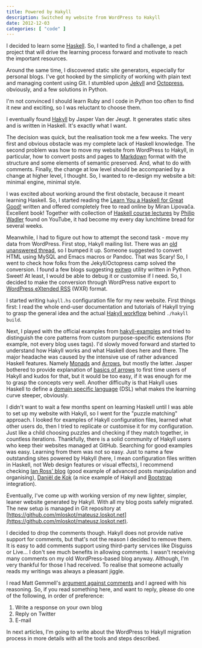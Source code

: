 ```yaml
---
title: Powered by Hakyll
description: Switched my website from WordPress to Hakyll
date: 2012-12-03
categories: [ "code" ]
---
```


I decided to learn some [Haskell](http://www.haskell.org/). So, I wanted to find a
challenge, a pet project that will drive the learning process forward and
motivate to reach the important resources.

Around the same time, I discovered static site generators, especially for personal
blogs. I've got hooked by the simplicity of working with plain text and managing
content using Git. I stumbled upon [Jekyll](https://github.com/mojombo/jekyll) and
[Octopress](http://octopress.org/), obviously, and a few solutions in Python.

I'm not convinced I should learn Ruby and I code in Python too often to find
it new and exciting, so I was reluctant to choose them.

I eventually found [Hakyll](http://jaspervdj.be/hakyll/) by Jasper Van der Jeugt.
It generates static sites and is written in Haskell. It's exactly what I want.

The decision was quick, but the realisation took me a few weeks.
The very first and obvious obstacle was my complete lack of Haskell knowledge.
The second problem was how to move my website from WordPress to Hakyll, in particular,
how to convert posts and pages to [Markdown](http://daringfireball.net/projects/markdown/)
format with the structure and some elements of semantic preserved.
And, what to do with comments.
Finally, the change at low level should be accompanied by a change at higher level,
I thought. So, I wanted to re-design my website a bit: minimal engine, minimal style.

I was excited about working around the first obstacle, because it meant learning
Haskell. So, I started reading the
[Learn You a Haskell for Great Good!](http://learnyouahaskell.com/) written
and offered completely free to read online by Miran Lipovača. Excellent book!
Together with collection of
[Haskell course lectures](http://www.youtube.com/watch?v=AOl2y5uW0mA) by
[Philip Wadler](http://en.wikipedia.org/wiki/Philip_Wadler) found on
YouTube, it had become my every day lunchtime bread for several weeks.

Meanwhile, I had to figure out how to attempt the second task - move my data from
WordPress. First stop, Hakyll mailing list. There was an
[old unanswered thread](https://groups.google.com/d/topic/hakyll/KZdcNsBVNkA/discussion),
so I bumped it up. Someone suggested to convert HTML using MySQL and Emacs macros
or Pandoc. That was Scary!
So, I went to check how folks from the Jekyll/Octopress camp solved the conversion.
I found a few blogs suggesting [exitwp](https://github.com/thomasf/exitwp)
utility written in Python. Sweet!
At least, I would be able to debug it or customise if I need. So, I decided to make
the conversion through WordPress native export to
[WordPress eXtended RSS](http://codex.wordpress.org/Tools_Export_Screen) (WXR) format.

I started writing ```hakyll.hs``` configuration file for my new website.
First things first: I read the whole end-user documentation and tutorials of Hakyll
trying to grasp the general idea and the actual [Hakyll workflow](http://jaspervdj.be/hakyll/tutorials/02-basics.html) behind ```./hakyll build```.

Next, I played with the official examples from
[hakyll-examples](https://github.com/jaspervdj/hakyll-examples) and tried to distinguish
the core patterns from custom purpose-specific extensions (for example, not every blog
uses tags). I'd slowly moved forward and started to understand how Hakyll works and
what Haskell does here and there.
The major headache was caused by the intensive use of rather advanced Haskell
features. Namely [Monads](http://en.wikipedia.org/wiki/Monad_%28functional_programming%29)
and [Arrows](http://en.wikipedia.org/wiki/Arrow_%28computer_science%29),
but mostly the latter. Jasper bothered to provide explanation of
[basics of arrows](http://jaspervdj.be/hakyll/tutorials/03-arrows.html) to first time
users of Hakyll and kudos for that, but it would be too easy,
if it was enough for me to grasp the concepts very well.
Another difficulty is that Hakyll uses Haskell to define a
[domain specific language](http://en.wikipedia.org/wiki/Domain-specific_language) (DSL)
what makes the learning curve steeper, obviously.

I didn't want to wait a few months spent on learning Haskell until I was able to set up
my website with Hakyll, so I went for the "puzzle matching" approach. I looked for
examples of Hakyll configuration files, learned what other users do, then I tried to
replicate or customise it for my configuration. Just like a child choosing puzzles and
checking if they match together, in countless iterations.
Thankfully, there is a solid community of Hakyll users who keep their websites managed
at GitHub. Searching for good examples was easy. Learning from them was not so easy.
Just to name a few outstanding sites powered by Hakyll (here, I mean configuration
files written in Haskell, not Web design features or visual effects), I recommend
checking [Ian Ross' blog](https://github.com/ian-ross/blog/) (good example of advanced
posts manipulation and organising),
[Daniël de Kok](http://danieldk.eu/) (a nice example of Hakyll and
[Bootstrap](http://twitter.github.com/bootstrap/) integration).

Eventually, I've come up with working version of my new lighter, simpler, leaner
website generated by Hakyll. With all my blog posts safely migrated. The new setup
is managed in Git repository at
[https://github.com/mloskot/mateusz.loskot.net](https://github.com/mloskot/mateusz.loskot.net).

I decided to drop the comments though. Hakyll does not provide native support for
comments, but that's not the reason I decided to remove them.
It is easy to add comments support using third-party services like Disguiss or Live...
I don't see much benefits in allowing comments.
I wasn't receiving many comments on my old WordPress-based blog anyway.
Although, I'm very thankful for those I had received. To realise that someone actually
reads my writings was always a pleasant jiggle.

I read Matt Gemmell's [argument against comments](http://mattgemmell.com/2011/11/29/comments-off/) and I agreed with his reasoning.
So, if you read something here, and want to reply, please do one of the following, in order of preference:

1. Write a response on your own blog
2. Reply on Twitter
3. E-mail

In next articles, I'm going to write about the WordPress to Hakyll migration process
in more details with all the tools and steps described.
